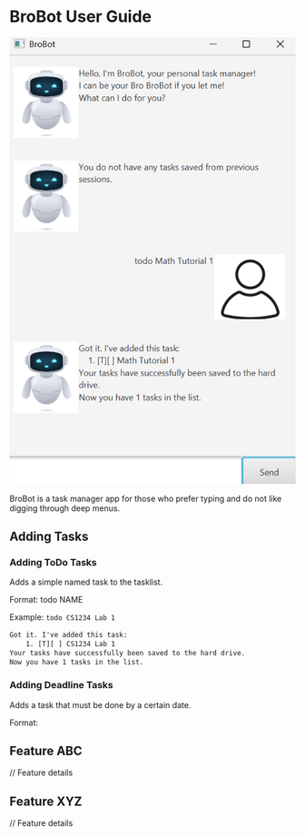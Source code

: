 # BroBot User Guide

![BroBot Sample Run](docs\Ui.png)

BroBot is a task manager app for those who prefer typing and do not like digging through deep menus.

## Adding Tasks

### Adding ToDo Tasks
Adds a simple named task to the tasklist.

Format: todo NAME

Example: `todo CS1234 Lab 1`

```
Got it. I've added this task:
    1. [T][ ] CS1234 Lab 1
Your tasks have successfully been saved to the hard drive.
Now you have 1 tasks in the list.
```

### Adding Deadline Tasks
Adds a task that must be done by a certain date.

Format: 
## Feature ABC

// Feature details


## Feature XYZ

// Feature details